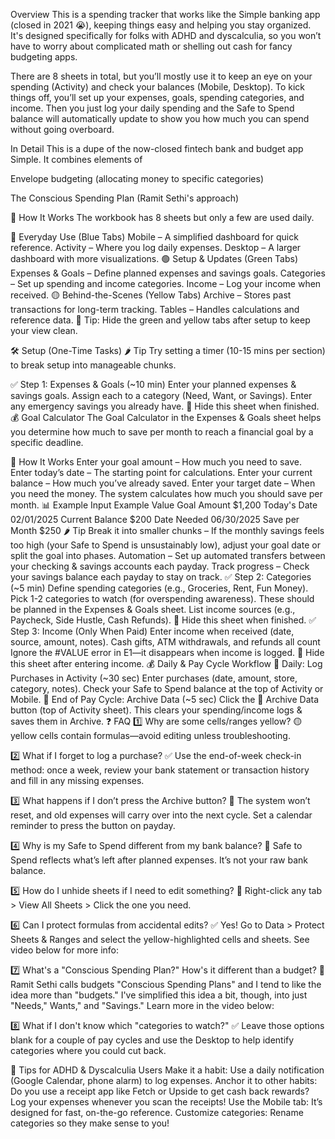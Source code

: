 Overview
This is a spending tracker that works like the Simple banking app (closed in 2021 😭), keeping things easy and helping you stay organized. It's designed specifically for folks with ADHD and dyscalculia, so you won’t have to worry about complicated math or shelling out cash for fancy budgeting apps.

There are 8 sheets in total, but you’ll mostly use it to keep an eye on your spending (Activity) and check your balances (Mobile, Desktop). To kick things off, you’ll set up your expenses, goals, spending categories, and income. Then you just log your daily spending and the Safe to Spend balance will automatically update to show you how much you can spend without going overboard.

In Detail
This is a dupe of the now-closed fintech bank and budget app Simple. It combines elements of

Envelope budgeting (allocating money to specific categories)

The Conscious Spending Plan (Ramit Sethi's approach)

📌 How It Works
The workbook has 8 sheets but only a few are used daily.

🔵 Everyday Use (Blue Tabs)
Mobile – A simplified dashboard for quick reference.
Activity – Where you log daily expenses.
Desktop – A larger dashboard with more visualizations.
🟢 Setup & Updates (Green Tabs)
Expenses & Goals – Define planned expenses and savings goals.
Categories – Set up spending and income categories.
Income – Log your income when received.
🟡 Behind-the-Scenes (Yellow Tabs)
Archive – Stores past transactions for long-term tracking.
Tables – Handles calculations and reference data.
🔹 Tip: Hide the green and yellow tabs after setup to keep your view clean.

🛠 Setup (One-Time Tasks)
🌶️ Tip
Try setting a timer (10-15 mins per section) to break setup into manageable chunks.

✅ Step 1: Expenses & Goals (~10 min)
Enter your planned expenses & savings goals.
Assign each to a category (Need, Want, or Savings).
Enter any emergency savings you already have.
🔹 Hide this sheet when finished.
💰 Goal Calculator
The Goal Calculator in the Expenses & Goals sheet helps you determine how much to save per month to reach a financial goal by a specific deadline.

🔹 How It Works
Enter your goal amount – How much you need to save.
Enter today’s date – The starting point for calculations.
Enter your current balance – How much you’ve already saved.
Enter your target date – When you need the money.
The system calculates how much you should save per month.
📊 Example
Input	Example Value
Goal Amount	$1,200
Today's Date	02/01/2025
Current Balance	$200
Date Needed	06/30/2025
Save per Month	$250
🌶️ Tip
Break it into smaller chunks – If the monthly savings feels too high (your Safe to Spend is unsustainably low), adjust your goal date or split the goal into phases.
Automation – Set up automated transfers between your checking & savings accounts each payday.
Track progress – Check your savings balance each payday to stay on track.
✅ Step 2: Categories (~5 min)
Define spending categories (e.g., Groceries, Rent, Fun Money).
Pick 1-2 categories to watch (for overspending awareness).
These should be planned in the Expenses & Goals sheet.
List income sources (e.g., Paycheck, Side Hustle, Cash Refunds).
🔹 Hide this sheet when finished.
✅ Step 3: Income (Only When Paid)
Enter income when received (date, source, amount, notes).
Cash gifts, ATM withdrawals, and refunds all count
Ignore the #VALUE error in E1—it disappears when income is logged.
🔹 Hide this sheet after entering income.
💰 Daily & Pay Cycle Workflow
🔹 Daily: Log Purchases in Activity (~30 sec)
Enter purchases (date, amount, store, category, notes).
Check your Safe to Spend balance at the top of Activity or Mobile.
🔹 End of Pay Cycle: Archive Data (~5 sec)
Click the 🔵 Archive Data button (top of Activity sheet).
This clears your spending/income logs & saves them in Archive.
❓ FAQ
1️⃣ Why are some cells/ranges yellow?
🟡 yellow cells contain formulas—avoid editing unless troubleshooting.

2️⃣ What if I forget to log a purchase?
✅ Use the end-of-week check-in method: once a week, review your bank statement or transaction history and fill in any missing expenses.

3️⃣ What happens if I don’t press the Archive button?
📌 The system won’t reset, and old expenses will carry over into the next cycle. Set a calendar reminder to press the button on payday.

4️⃣ Why is my Safe to Spend different from my bank balance?
📌 Safe to Spend reflects what’s left after planned expenses. It’s not your raw bank balance.

5️⃣ How do I unhide sheets if I need to edit something?
🔹 Right-click any tab > View All Sheets > Click the one you need.

6️⃣ Can I protect formulas from accidental edits?
✅ Yes! Go to Data > Protect Sheets & Ranges and select the yellow-highlighted cells and sheets. See video below for more info:


7️⃣ What's a "Conscious Spending Plan?" How's it different than a budget?
📌 Ramit Sethi calls budgets "Conscious Spending Plans" and I tend to like the idea more than "budgets." I've simplified this idea a bit, though, into just "Needs," Wants," and "Savings." Learn more in the video below:


8️⃣ What if I don't know which "categories to watch?"
✅ Leave those options blank for a couple of pay cycles and use the Desktop to help identify categories where you could cut back.

🧠 Tips for ADHD & Dyscalculia Users
Make it a habit: Use a daily notification (Google Calendar, phone alarm) to log expenses.
Anchor it to other habits: Do you use a receipt app like Fetch or Upside to get cash back rewards? Log your expenses whenever you scan the receipts!
Use the Mobile tab: It’s designed for fast, on-the-go reference.
Customize categories: Rename categories so they make sense to you!
